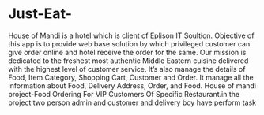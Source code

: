 # Just-Eat-
House of Mandi is a hotel which is client of Eplison IT Soultion. Objective of this app is to  provide web base solution by which privileged customer can give order online and hotel  receive the order for the same. Our mission is dedicated to the freshest most authentic  Middle Eastern cuisine delivered with the highest level of customer service. It’s also  manage the details of Food, Item Category, Shopping Cart, Customer and Order. It  manage all the information about Food, Delivery Address, Order, and Food. House of  mandi project-Food Ordering For VIP Customers Of Specific Restaurant.in the project two  person admin and customer and delivery boy have perform task
